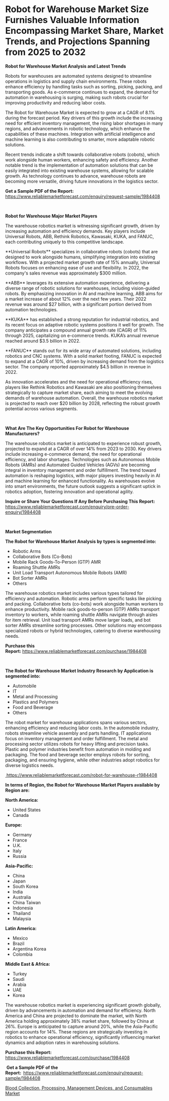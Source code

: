 <p><h1>Robot for Warehouse Market Size Furnishes Valuable Information Encompassing Market Share, Market Trends, and Projections Spanning from 2025 to 2032</h1></p><p><strong>Robot for Warehouse Market Analysis and Latest Trends</strong></p>
<p><p>Robots for warehouses are automated systems designed to streamline operations in logistics and supply chain environments. These robots enhance efficiency by handling tasks such as sorting, picking, packing, and transporting goods. As e-commerce continues to expand, the demand for automation in warehousing is surging, making such robots crucial for improving productivity and reducing labor costs.</p><p>The Robot for Warehouse Market is expected to grow at a CAGR of 8.1% during the forecast period. Key drivers of this growth include the increasing need for efficient inventory management, the rising labor shortages in many regions, and advancements in robotic technology, which enhance the capabilities of these machines. Integration with artificial intelligence and machine learning is also contributing to smarter, more adaptable robotic solutions.</p><p>Recent trends indicate a shift towards collaborative robots (cobots), which work alongside human workers, enhancing safety and efficiency. Another notable trend is the implementation of automation solutions that can be easily integrated into existing warehouse systems, allowing for scalable growth. As technology continues to advance, warehouse robots are becoming more versatile, driving future innovations in the logistics sector.</p></p>
<p><strong>Get a Sample PDF of the Report:&nbsp;</strong> <a href="https://www.reliablemarketforecast.com/enquiry/request-sample/1984408?utm_campaign=1893&utm_medium=2&utm_source=Github&utm_content=ia&utm_term=15012025&utm_id=robot-for-warehouse">https://www.reliablemarketforecast.com/enquiry/request-sample/1984408</a></p>
<p>&nbsp;</p>
<p><strong>Robot for Warehouse Major Market Players</strong></p>
<p><p>The warehouse robotics market is witnessing significant growth, driven by increasing automation and efficiency demands. Key players include Universal Robots, ABB, Rethink Robotics, Kawasaki, KUKA, and FANUC, each contributing uniquely to this competitive landscape.</p><p>**Universal Robots** specializes in collaborative robots (cobots) that are designed to work alongside humans, simplifying integration into existing workflows. With a projected market growth rate of 15% annually, Universal Robots focuses on enhancing ease of use and flexibility. In 2022, the company's sales revenue was approximately $300 million.</p><p>**ABB** leverages its extensive automation experience, delivering a diverse range of robotic solutions for warehouses, including vision-guided robots. By emphasizing innovation in AI and machine learning, ABB aims for a market increase of about 12% over the next few years. Their 2022 revenue was around $27 billion, with a significant portion derived from automation technologies.</p><p>**KUKA** has established a strong reputation for industrial robotics, and its recent focus on adaptive robotic systems positions it well for growth. The company anticipates a compound annual growth rate (CAGR) of 11% through 2025, capitalizing on e-commerce trends. KUKA’s annual revenue reached around $3.5 billion in 2022.</p><p>**FANUC** stands out for its wide array of automated solutions, including robotics and CNC systems. With a solid market footing, FANUC is expected to expand at a CAGR of 10%, driven by increasing demand from the logistics sector. The company reported approximately $4.5 billion in revenue in 2022.</p><p>As innovation accelerates and the need for operational efficiency rises, players like Rethink Robotics and Kawasaki are also positioning themselves strategically to capture market share, each aiming to meet the evolving demands of warehouse automation. Overall, the warehouse robotics market is projected to reach over $20 billion by 2028, reflecting the robust growth potential across various segments.</p></p>
<p>&nbsp;</p>
<p><strong>What Are The Key Opportunities For Robot for Warehouse Manufacturers?</strong></p>
<p><p>The warehouse robotics market is anticipated to experience robust growth, projected to expand at a CAGR of over 14% from 2023 to 2030. Key drivers include increasing e-commerce demand, the need for operational efficiency, and labor shortages. Technologies such as Autonomous Mobile Robots (AMRs) and Automated Guided Vehicles (AGVs) are becoming integral in inventory management and order fulfillment. The trend toward automation is reshaping logistics, with major players investing heavily in AI and machine learning for enhanced functionality. As warehouses evolve into smart environments, the future outlook suggests a significant uptick in robotics adoption, fostering innovation and operational agility.</p></p>
<p><strong>Inquire or Share Your Questions If Any Before Purchasing This Report:</strong> <a href="https://www.reliablemarketforecast.com/enquiry/pre-order-enquiry/1984408?utm_campaign=1893&utm_medium=2&utm_source=Github&utm_content=ia&utm_term=15012025&utm_id=robot-for-warehouse">https://www.reliablemarketforecast.com/enquiry/pre-order-enquiry/1984408</a></p>
<p>&nbsp;</p>
<p><strong>Market Segmentation</strong></p>
<p><strong>The Robot for Warehouse Market Analysis by types is segmented into:</strong></p>
<p><ul><li>Robotic Arms</li><li>Collaborative Bots (Co-Bots)</li><li>Mobile Rack Goods-To-Person (GTP) AMR</li><li>Roaming Shuttle AMRs</li><li>Unit Load Transport Autonomous Mobile Robots (AMR)</li><li>Bot Sorter AMRs</li><li>Others</li></ul></p>
<p><p>The warehouse robotics market includes various types tailored for efficiency and automation. Robotic arms perform specific tasks like picking and packing. Collaborative bots (co-bots) work alongside human workers to enhance productivity. Mobile rack goods-to-person (GTP) AMRs transport inventory to workers, while roaming shuttle AMRs navigate through aisles for item retrieval. Unit load transport AMRs move larger loads, and bot sorter AMRs streamline sorting processes. Other solutions may encompass specialized robots or hybrid technologies, catering to diverse warehousing needs.</p></p>
<p><strong>Purchase this Report:&nbsp;</strong><a href="https://www.reliablemarketforecast.com/purchase/1984408?utm_campaign=1893&utm_medium=2&utm_source=Github&utm_content=ia&utm_term=15012025&utm_id=robot-for-warehouse">https://www.reliablemarketforecast.com/purchase/1984408</a></p>
<p>&nbsp;</p>
<p><strong>The Robot for Warehouse Market Industry Research by Application is segmented into:</strong></p>
<p><ul><li>Automobile</li><li>IT</li><li>Metal and Processing</li><li>Plastics and Polymers</li><li>Food and Beverage</li><li>Others</li></ul></p>
<p><p>The robot market for warehouse applications spans various sectors, enhancing efficiency and reducing labor costs. In the automobile industry, robots streamline vehicle assembly and parts handling. IT applications focus on inventory management and order fulfillment. The metal and processing sector utilizes robots for heavy lifting and precision tasks. Plastic and polymer industries benefit from automation in molding and packaging. The food and beverage sector employs robots for sorting, packaging, and ensuring hygiene, while other industries adopt robotics for diverse logistics needs.</p></p>
<p><a href="https://www.reliablemarketforecast.com/robot-for-warehouse-r1984408?utm_campaign=1893&utm_medium=2&utm_source=Github&utm_content=ia&utm_term=15012025&utm_id=robot-for-warehouse">&nbsp;https://www.reliablemarketforecast.com/robot-for-warehouse-r1984408</a></p>
<p><strong>In terms of Region, the Robot for Warehouse Market Players available by Region are:</strong></p>
<p>
    <p> <strong> North America: </strong>
        <ul>
            <li>United States</li>
            <li>Canada</li>
        </ul>
        </p> 
    <p> <strong> Europe: </strong>
        <ul>
            <li>Germany</li>
            <li>France</li>
            <li>U.K.</li>
            <li>Italy</li>
            <li>Russia</li>
        </ul>
        </p> 
    <p> <strong> Asia-Pacific: </strong>
        <ul>
            <li>China</li>
            <li>Japan</li>
            <li>South Korea</li>
            <li>India</li>
            <li>Australia</li>
            <li>China Taiwan</li>
            <li>Indonesia</li>
            <li>Thailand</li>
            <li>Malaysia</li>
        </ul>
        </p> 
    <p> <strong> Latin America: </strong>
        <ul>
            <li>Mexico</li>
            <li>Brazil</li>
            <li>Argentina Korea</li>
            <li>Colombia</li>
        </ul>
        </p> 
    <p> <strong> Middle East & Africa: </strong>
        <ul>
            <li>Turkey</li>
            <li>Saudi</li>
            <li>Arabia</li>
            <li>UAE</li>
            <li>Korea</li>
        </ul>
    </p>
    </p>
<p><p>The warehouse robotics market is experiencing significant growth globally, driven by advancements in automation and demand for efficiency. North America and China are projected to dominate the market, with North America holding approximately 38% market share, followed by China at 26%. Europe is anticipated to capture around 20%, while the Asia-Pacific region accounts for 14%. These regions are strategically investing in robotics to enhance operational efficiency, significantly influencing market dynamics and adoption rates in warehousing solutions.</p></p>
<p><strong>Purchase this Report: </strong><a href="https://www.reliablemarketforecast.com/purchase/1984408?utm_campaign=1893&utm_medium=2&utm_source=Github&utm_content=ia&utm_term=15012025&utm_id=robot-for-warehouse">https://www.reliablemarketforecast.com/purchase/1984408</a></p>
<p>&nbsp;<strong>Get a Sample PDF of the Report:&nbsp;&nbsp;</strong><a href="https://www.reliablemarketforecast.com/enquiry/request-sample/1984408?utm_campaign=1893&utm_medium=2&utm_source=Github&utm_content=ia&utm_term=15012025&utm_id=robot-for-warehouse">https://www.reliablemarketforecast.com/enquiry/request-sample/1984408</a></p>
<p><strong></strong></p>
<p><p><a href="https://github.com/PeterParrish5/Market-Research-Report-List-7/blob/main/blood-collection-processing-management-devices-and-consumables-market.md?utm_campaign=1893&utm_medium=2&utm_source=Github&utm_content=ia&utm_term=15012025&utm_id=robot-for-warehouse">Blood Collection, Processing, Management Devices, and Consumables Market</a></p></p>